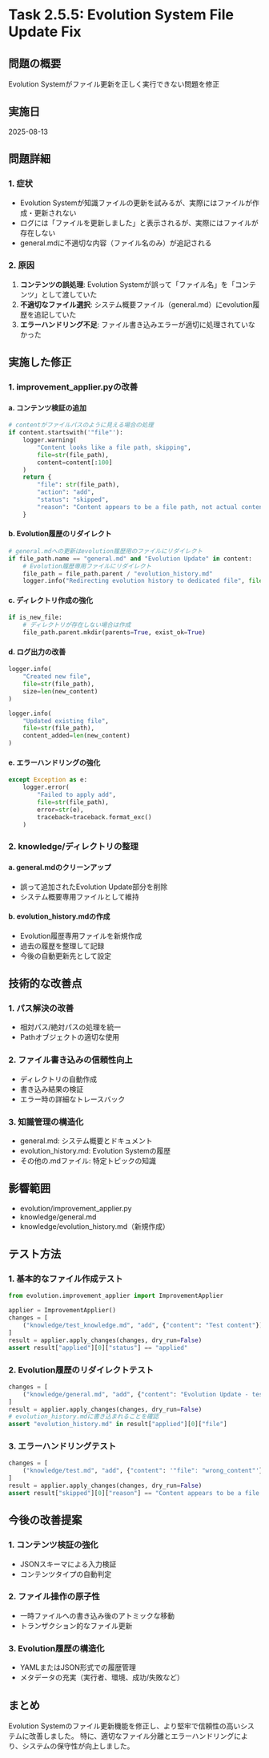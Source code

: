 # Task 2.5.5: Evolution System File Update Fix

## 問題の概要
Evolution Systemがファイル更新を正しく実行できない問題を修正

## 実施日
2025-08-13

## 問題詳細

### 1. 症状
- Evolution Systemが知識ファイルの更新を試みるが、実際にはファイルが作成・更新されない
- ログには「ファイルを更新しました」と表示されるが、実際にはファイルが存在しない
- general.mdに不適切な内容（ファイル名のみ）が追記される

### 2. 原因
1. **コンテンツの誤処理**: Evolution Systemが誤って「ファイル名」を「コンテンツ」として渡していた
2. **不適切なファイル選択**: システム概要ファイル（general.md）にevolution履歴を追記していた
3. **エラーハンドリング不足**: ファイル書き込みエラーが適切に処理されていなかった

## 実施した修正

### 1. improvement_applier.pyの改善

#### a. コンテンツ検証の追加
```python
# contentがファイルパスのように見える場合の処理
if content.startswith('"file"'):
    logger.warning(
        "Content looks like a file path, skipping",
        file=str(file_path),
        content=content[:100]
    )
    return {
        "file": str(file_path),
        "action": "add",
        "status": "skipped",
        "reason": "Content appears to be a file path, not actual content"
    }
```

#### b. Evolution履歴のリダイレクト
```python
# general.mdへの更新はevolution履歴用のファイルにリダイレクト
if file_path.name == "general.md" and "Evolution Update" in content:
    # Evolution履歴専用ファイルにリダイレクト
    file_path = file_path.parent / "evolution_history.md"
    logger.info("Redirecting evolution history to dedicated file", file=str(file_path))
```

#### c. ディレクトリ作成の強化
```python
if is_new_file:
    # ディレクトリが存在しない場合は作成
    file_path.parent.mkdir(parents=True, exist_ok=True)
```

#### d. ログ出力の改善
```python
logger.info(
    "Created new file",
    file=str(file_path),
    size=len(new_content)
)

logger.info(
    "Updated existing file",
    file=str(file_path),
    content_added=len(new_content)
)
```

#### e. エラーハンドリングの強化
```python
except Exception as e:
    logger.error(
        "Failed to apply add",
        file=str(file_path),
        error=str(e),
        traceback=traceback.format_exc()
    )
```

### 2. knowledge/ディレクトリの整理

#### a. general.mdのクリーンアップ
- 誤って追加されたEvolution Update部分を削除
- システム概要専用ファイルとして維持

#### b. evolution_history.mdの作成
- Evolution履歴専用ファイルを新規作成
- 過去の履歴を整理して記録
- 今後の自動更新先として設定

## 技術的な改善点

### 1. パス解決の改善
- 相対パス/絶対パスの処理を統一
- Pathオブジェクトの適切な使用

### 2. ファイル書き込みの信頼性向上
- ディレクトリの自動作成
- 書き込み結果の検証
- エラー時の詳細なトレースバック

### 3. 知識管理の構造化
- general.md: システム概要とドキュメント
- evolution_history.md: Evolution Systemの履歴
- その他の.mdファイル: 特定トピックの知識

## 影響範囲
- evolution/improvement_applier.py
- knowledge/general.md
- knowledge/evolution_history.md（新規作成）

## テスト方法

### 1. 基本的なファイル作成テスト
```python
from evolution.improvement_applier import ImprovementApplier

applier = ImprovementApplier()
changes = [
    ("knowledge/test_knowledge.md", "add", {"content": "Test content"})
]
result = applier.apply_changes(changes, dry_run=False)
assert result["applied"][0]["status"] == "applied"
```

### 2. Evolution履歴のリダイレクトテスト
```python
changes = [
    ("knowledge/general.md", "add", {"content": "Evolution Update - test"})
]
result = applier.apply_changes(changes, dry_run=False)
# evolution_history.mdに書き込まれることを確認
assert "evolution_history.md" in result["applied"][0]["file"]
```

### 3. エラーハンドリングテスト
```python
changes = [
    ("knowledge/test.md", "add", {"content": '"file": "wrong_content"'})
]
result = applier.apply_changes(changes, dry_run=False)
assert result["skipped"][0]["reason"] == "Content appears to be a file path, not actual content"
```

## 今後の改善提案

### 1. コンテンツ検証の強化
- JSONスキーマによる入力検証
- コンテンツタイプの自動判定

### 2. ファイル操作の原子性
- 一時ファイルへの書き込み後のアトミックな移動
- トランザクション的なファイル更新

### 3. Evolution履歴の構造化
- YAMLまたはJSON形式での履歴管理
- メタデータの充実（実行者、環境、成功/失敗など）

## まとめ
Evolution Systemのファイル更新機能を修正し、より堅牢で信頼性の高いシステムに改善しました。
特に、適切なファイル分離とエラーハンドリングにより、システムの保守性が向上しました。